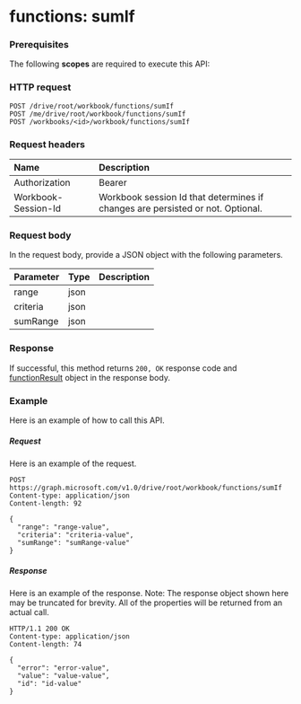 # functions: sumIf


### Prerequisites
The following **scopes** are required to execute this API: 
### HTTP request
<!-- { "blockType": "ignored" } -->
```http
POST /drive/root/workbook/functions/sumIf
POST /me/drive/root/workbook/functions/sumIf
POST /workbooks/<id>/workbook/functions/sumIf

```
### Request headers
| Name       | Description|
|:---------------|:----------|
| Authorization  | Bearer <code>|
| Workbook-Session-Id  | Workbook session Id that determines if changes are persisted or not. Optional.|

### Request body
In the request body, provide a JSON object with the following parameters.

| Parameter	   | Type	|Description|
|:---------------|:--------|:----------|
|range|json||
|criteria|json||
|sumRange|json||

### Response
If successful, this method returns `200, OK` response code and [functionResult](../resources/functionresult.md) object in the response body.

### Example
Here is an example of how to call this API.
##### Request
Here is an example of the request.
<!-- {
  "blockType": "request",
  "name": "functions_sumif"
}-->
```http
POST https://graph.microsoft.com/v1.0/drive/root/workbook/functions/sumIf
Content-type: application/json
Content-length: 92

{
  "range": "range-value",
  "criteria": "criteria-value",
  "sumRange": "sumRange-value"
}
```

##### Response
Here is an example of the response. Note: The response object shown here may be truncated for brevity. All of the properties will be returned from an actual call.
<!-- {
  "blockType": "response",
  "truncated": true,
  "@odata.type": "microsoft.graph.functionResult"
} -->
```http
HTTP/1.1 200 OK
Content-type: application/json
Content-length: 74

{
  "error": "error-value",
  "value": "value-value",
  "id": "id-value"
}
```

<!-- uuid: 8fcb5dbc-d5aa-4681-8e31-b001d5168d79
2015-10-25 14:57:30 UTC -->
<!-- {
  "type": "#page.annotation",
  "description": "functions: sumIf",
  "keywords": "",
  "section": "documentation",
  "tocPath": ""
}-->